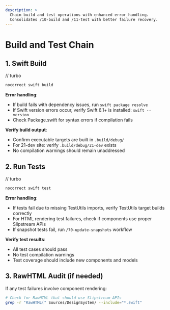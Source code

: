 ```yaml
---
description: >
  Chain build and test operations with enhanced error handling.
  Consolidates /10-build and /11-test with better failure recovery.
---
```


# Build and Test Chain

## 1. Swift Build
// turbo
```bash
nocorrect swift build
```

**Error handling**:
- If build fails with dependency issues, run `swift package resolve`
- If Swift version errors occur, verify Swift 6.1+ is installed: `swift --version`
- Check Package.swift for syntax errors if compilation fails

**Verify build output**:
- Confirm executable targets are built in `.build/debug/`
- For 21-dev site: verify `.build/debug/21-dev` exists
- No compilation warnings should remain unaddressed

## 2. Run Tests
// turbo
```bash
nocorrect swift test
```

**Error handling**:
- If tests fail due to missing TestUtils imports, verify TestUtils target builds correctly
- For HTML rendering test failures, check if components use proper Slipstream APIs
- If snapshot tests fail, run `/70-update-snapshots` workflow

**Verify test results**:
- All test cases should pass
- No test compilation warnings
- Test coverage should include new components and models

## 3. RawHTML Audit (if needed)
If any test failures involve component rendering:
```bash
# Check for RawHTML that should use Slipstream APIs
grep -r "RawHTML(" Sources/DesignSystem/ --include="*.swift"
```
